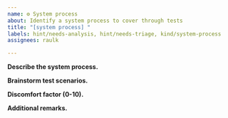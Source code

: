 ```yaml
---
name: ⚙️ System process
about: Identify a system process to cover through tests
title: "[system process] "
labels: hint/needs-analysis, hint/needs-triage, kind/system-process
assignees: raulk

---
```


**Describe the system process.**

<!-- Freeform description/braindump of what the system process does, when is it invoked, what components it interacts with, etc. -->

**Brainstorm test scenarios.**

<!-- Freeform brainstorming of test scenarios. Think about happy paths, natural faults, induced faults (e.g. attacks), stress tests, fuzzying, etc. -->

**Discomfort factor (0-10).**

<!-- How uncomfortable would you be if we launched mainnet without our Oni tests covering this system process / test scenario? --> 
<!-- Rubric in https://github.com/filecoin-project/oni/labels?q=discomfort. -->

**Additional remarks.**

<!-- Anything else that Project Oni should know. -->
